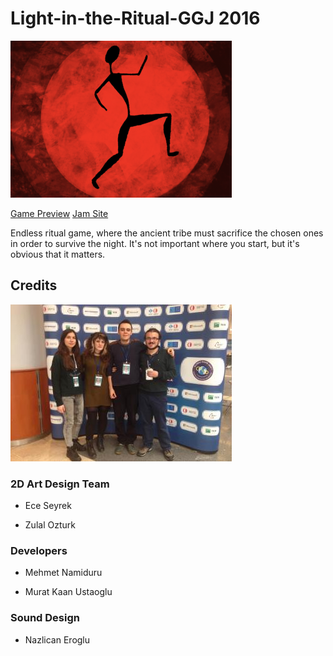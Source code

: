 # Light-in-the-Ritual-GGJ 2016

![alt text](images/light_logo.png)

[Game Preview](https://www.youtube.com/watch?v=CG2kVKcYE28)
[Jam Site](https://globalgamejam.org/2016/jam-sites/ggj-atom)


Endless ritual game, where the ancient tribe must sacrifice the chosen ones in order to survive the night. It's not important where you start, but it's obvious that it matters.

## Credits

![alt text](images/credits_developer.jpg)

### 2D Art Design Team

*  Ece Seyrek

*  Zulal Ozturk

### Developers

*  Mehmet Namiduru

*  Murat Kaan Ustaoglu

### Sound Design

*  Nazlican Eroglu
